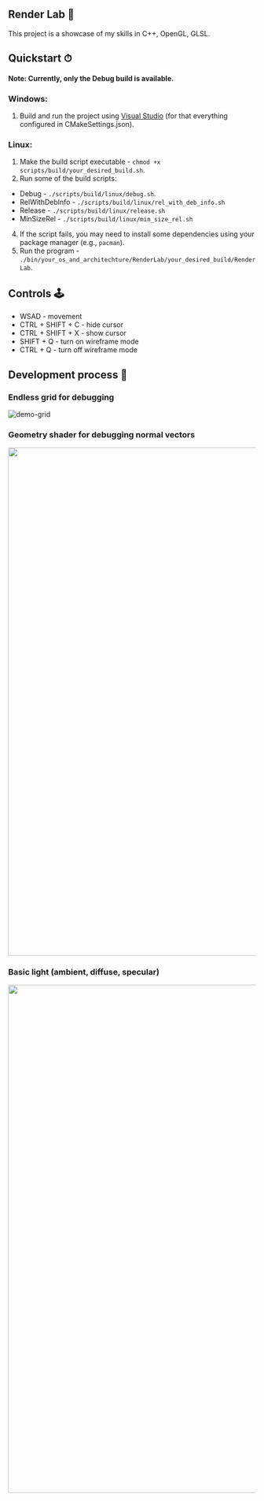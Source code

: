 ## Render Lab 🔭

This project is a showcase of my skills in C++, OpenGL, GLSL.

## Quickstart ⏱

#### Note: Currently, only the Debug build is available.

### Windows:
1. Build and run the project using [Visual Studio](https://visualstudio.microsoft.com/vs/) (for that everything configured in CMakeSettings.json).

### Linux:
1. Make the build script executable - `chmod +x scripts/build/your_desired_build.sh`.
2. Run some of the build scripts:
- Debug - `./scripts/build/linux/debug.sh`.
- RelWithDebInfo - `./scripts/build/linux/rel_with_deb_info.sh`
- Release - `./scripts/build/linux/release.sh`
- MinSizeRel - `./scripts/build/linux/min_size_rel.sh`
4. If the script fails, you may need to install some dependencies using your package manager (e.g., `pacman`).
5. Run the program - `./bin/your_os_and_architechture/RenderLab/your_desired_build/RenderLab`.

## Controls 🕹
- WSAD - movement
- CTRL + SHIFT + C - hide cursor
- CTRL + SHIFT + X - show cursor
- SHIFT + Q - turn on wireframe mode
- CTRL + Q - turn off wireframe mode

## Development process 🧰
### Endless grid for debugging
![demo-grid](https://github.com/user-attachments/assets/74ce3c59-9e38-4efc-9873-68f2be778b9d)

### Geometry shader for debugging normal vectors
<img width="1920" height="1032" alt="" src="https://github.com/user-attachments/assets/1ef7b2ea-a7f0-4265-9efe-b423fa5da1bc" /> 

### Basic light (ambient, diffuse, specular) 
<img width="1920" height="1032" alt="" src="https://github.com/user-attachments/assets/9df96853-01c1-4def-b6a4-8e01175df5c6" />
